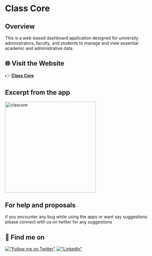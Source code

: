 # Class Core

## Overview

This is a web-based dashboard application designed for university administrators, faculty, and students to manage and view essential academic and administrative data.

## 🌐 Visit the Website  
👉 <a href="https://classcorewebsite.web.app/" target="_blank" rel="noopener noreferrer">**Class Core**</a>  

## Excerpt from the app

<p >
  <img src="https://github.com/user-attachments/assets/8381be88-364b-4d35-a40d-37b51566eb5a" alt="clascore" width="300">
</p>

## For help and proposals

if you encounter any bug while using the apps or want say suggestions please connect with us on twitter for any suggestions

## 🔗 Find me on
[!["Follow me on Twitter"](https://img.shields.io/twitter/follow/pr_Mais?label=Follow%20me)](https://twitter.com/Md7oHe)
[!["LinkedIn"](https://img.shields.io/badge/LinkedIn-blue?style=flat&logo=linkedin&labelColor=blue)](https://www.linkedin.com/in/mohammed-alheraki-6bb97b247/)



